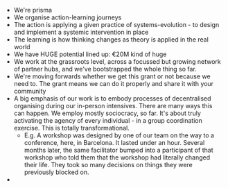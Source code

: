 - We're prisma
- We organise action-learning journeys
- The action is applying a given practice of systems-evolution - to design and implement a systemic intervention in place
- The learning is how thinking changes as theory is applied in the real world
- We have HUGE potential lined up: €20M kind of huge
- We work at the grassroots level, across a focussed but growing network of partner hubs, and we've bootstrapped the whole thing so far.
- We're moving forwards whether we get this grant or not because we need to. The grant means we can do it properly and share it with your community
- A big emphasis of our work is to embody processes of decentralised organising during our in-person intensives. There are many ways this can happen. We employ mostly sociocracy, so far. It's about truly activating the agency of every individual - in a group coordination exercise. This is totally transformational. 
	- E.g. A workshop was designed by one of our team on the way to a conference, here, in Barcelona. It lasted under an hour. Several months later, the same facilitator bumped into a participant of that workshop who told them that the workshop had literally changed their life. They took so many decisions on things they were previously blocked on.
- 